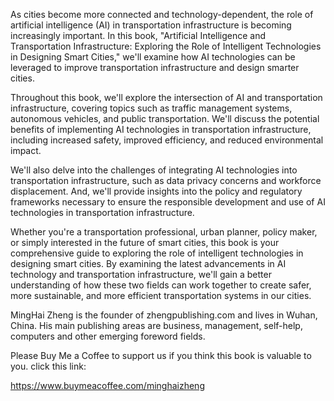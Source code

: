 
As cities become more connected and technology-dependent, the role of artificial intelligence (AI) in transportation infrastructure is becoming increasingly important. In this book, "Artificial Intelligence and Transportation Infrastructure: Exploring the Role of Intelligent Technologies in Designing Smart Cities," we'll examine how AI technologies can be leveraged to improve transportation infrastructure and design smarter cities.

Throughout this book, we'll explore the intersection of AI and transportation infrastructure, covering topics such as traffic management systems, autonomous vehicles, and public transportation. We'll discuss the potential benefits of implementing AI technologies in transportation infrastructure, including increased safety, improved efficiency, and reduced environmental impact.

We'll also delve into the challenges of integrating AI technologies into transportation infrastructure, such as data privacy concerns and workforce displacement. And, we'll provide insights into the policy and regulatory frameworks necessary to ensure the responsible development and use of AI technologies in transportation infrastructure.

Whether you're a transportation professional, urban planner, policy maker, or simply interested in the future of smart cities, this book is your comprehensive guide to exploring the role of intelligent technologies in designing smart cities. By examining the latest advancements in AI technology and transportation infrastructure, we'll gain a better understanding of how these two fields can work together to create safer, more sustainable, and more efficient transportation systems in our cities.

MingHai Zheng is the founder of zhengpublishing.com and lives in Wuhan, China. His main publishing areas are business, management, self-help, computers and other emerging foreword fields.

Please Buy Me a Coffee to support us if you think this book is valuable to you. click this link:

https://www.buymeacoffee.com/minghaizheng
